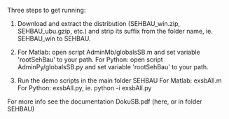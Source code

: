 Three steps to get running:

1) Download and extract the distribution (SEHBAU_win.zip, SEHBAU_ubu.gzip, etc.) and strip its suffix from the folder name, ie. SEHBAU_win to SEHBAU.

2) For Matlab: open script AdminMb/globalsSB.m  and set variable 'rootSehBau' to your path.
   For Python: open script AdminPy/globalsSB.py and set variable 'rootSehBau' to your path.

4) Run the demo scripts in the main folder SEHBAU
   For Matlab: exsbAll.m
   For Python: exsbAll.py, ie. python -i exsbAll.py

For more info see the documentation DokuSB.pdf (here, or in folder SEHBAU)
